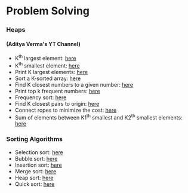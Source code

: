 # Problem Solving

### Heaps
#### (Aditya Verma's YT Channel)
- K<sup>th</sup> largest element: [here](https://github.com/anjalikaushik20/Problem-solving/blob/master/Heaps/kthLargest.cpp)
- K<sup>th</sup> smallest element: [here](https://github.com/anjalikaushik20/Problem-solving/blob/master/Heaps/kthSmallest.cpp)
- Print K largest elements: [here](https://github.com/anjalikaushik20/Problem-solving/blob/master/Heaps/KLargestElements.cpp)
- Sort a K-sorted array: [here](https://github.com/anjalikaushik20/Problem-solving/blob/master/Heaps/KSortedArray.cpp)
- Find K closest numbers to a given number: [here](https://github.com/anjalikaushik20/Problem-solving/blob/master/Heaps/KClosest.cpp)
- Print top k frequent numbers: [here](https://github.com/anjalikaushik20/Problem-solving/blob/master/Heaps/KFreq.cpp)
- Frequency sort: [here](https://github.com/anjalikaushik20/Problem-solving/blob/master/Heaps/FreqSort.cpp)
- Find K closest pairs to origin: [here](https://github.com/anjalikaushik20/Problem-solving/blob/master/Heaps/KClose-org.cpp)
- Connect ropes to minimize the cost: [here](https://github.com/anjalikaushik20/Problem-solving/blob/master/Heaps/ConnectRopes.cpp)
- Sum of elements between K1<sup>th</sup> smallest and K2<sup>th</sup> smallest elements: [here](https://github.com/anjalikaushik20/Problem-solving/blob/master/Heaps/Sum.cpp)

### Sorting Algorithms
- Selection sort: [here](https://github.com/anjalikaushik20/Problem-solving/blob/master/SortingAlgorithms/selection.cpp)
- Bubble sort: [here](https://github.com/anjalikaushik20/Problem-solving/blob/master/SortingAlgorithms/bubble.cpp)
- Insertion sort: [here](https://github.com/anjalikaushik20/Problem-solving/blob/master/SortingAlgorithms/insertion.cpp)
- Merge sort: [here](https://github.com/anjalikaushik20/Problem-solving/blob/master/SortingAlgorithms/merge.cpp)
- Heap sort: [here](https://github.com/anjalikaushik20/Problem-solving/blob/master/SortingAlgorithms/heap.cpp)
- Quick sort: [here](https://github.com/anjalikaushik20/Problem-solving/blob/master/SortingAlgorithms/quick.cpp)
